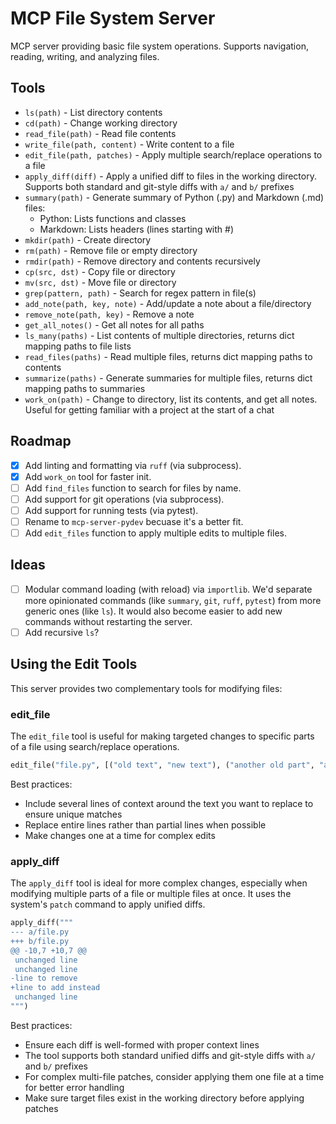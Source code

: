 # MCP File System Server



MCP server providing basic file system operations. Supports navigation,
reading, writing, and analyzing files.

## Tools

* `ls(path)` - List directory contents
* `cd(path)` - Change working directory  
* `read_file(path)` - Read file contents
* `write_file(path, content)` - Write content to a file
* `edit_file(path, patches)` - Apply multiple search/replace operations to a
  file
* `apply_diff(diff)` - Apply a unified diff to files in the working directory.
  Supports both standard and git-style diffs with `a/` and `b/` prefixes
* `summary(path)` - Generate summary of Python (.py) and Markdown (.md) files:
  - Python: Lists functions and classes
  - Markdown: Lists headers (lines starting with #)
* `mkdir(path)` - Create directory
* `rm(path)` - Remove file or empty directory
* `rmdir(path)` - Remove directory and contents recursively  
* `cp(src, dst)` - Copy file or directory
* `mv(src, dst)` - Move file or directory
* `grep(pattern, path)` - Search for regex pattern in file(s)
* `add_note(path, key, note)` - Add/update a note about a file/directory
* `remove_note(path, key)` - Remove a note
* `get_all_notes()` - Get all notes for all paths
* `ls_many(paths)` - List contents of multiple directories, returns dict
  mapping paths to file lists
* `read_files(paths)` - Read multiple files, returns dict mapping paths to
  contents
* `summarize(paths)` - Generate summaries for multiple files, returns dict
  mapping paths to summaries
* `work_on(path)` - Change to directory, list its contents, and get all notes.
  Useful for getting familiar with a project at the start of a chat

## Roadmap

- [x] Add linting and formatting via `ruff` (via subprocess).
- [x] Add `work_on` tool for faster init.
- [ ] Add `find_files` function to search for files by name.
- [ ] Add support for git operations (via subprocess).
- [ ] Add support for running tests (via pytest).
- [ ] Rename to `mcp-server-pydev` becuase it's a better fit.
- [ ] Add `edit_files` function to apply multiple edits to multiple files.

## Ideas

- [ ] Modular command loading (with reload) via `importlib`. We'd separate more
  opinionated commands (like `summary`, `git`, `ruff`, `pytest`) from more
  generic ones (like `ls`). It would also become easier to add new commands
  without restarting the server.
- [ ] Add recursive `ls`?

## Using the Edit Tools

This server provides two complementary tools for modifying files:

### edit_file

The `edit_file` tool is useful for making targeted changes to specific parts of a file using search/replace operations.

```python
edit_file("file.py", [("old text", "new text"), ("another old part", "another new part")])
```

Best practices:
* Include several lines of context around the text you want to replace to ensure unique matches
* Replace entire lines rather than partial lines when possible
* Make changes one at a time for complex edits

### apply_diff

The `apply_diff` tool is ideal for more complex changes, especially when modifying multiple parts of a file or multiple files at once. It uses the system's `patch` command to apply unified diffs.

```python
apply_diff("""
--- a/file.py
+++ b/file.py
@@ -10,7 +10,7 @@
 unchanged line
 unchanged line
-line to remove
+line to add instead
 unchanged line
""")
```

Best practices:
* Ensure each diff is well-formed with proper context lines
* The tool supports both standard unified diffs and git-style diffs with `a/` and `b/` prefixes
* For complex multi-file patches, consider applying them one file at a time for better error handling
* Make sure target files exist in the working directory before applying patches
